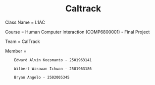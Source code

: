 <h1 align="center">Caltrack</h1>

Class Name = L1AC

Course = Human Computer Interaction (COMP6800001) - Final Project

Team = CalTrack

Member = 
       
        Edward Alvin Koesmanto - 2501963141
        
        Wilbert Wirawan Ichwan - 2501963186
        
        Bryan Angelo - 2502005345
